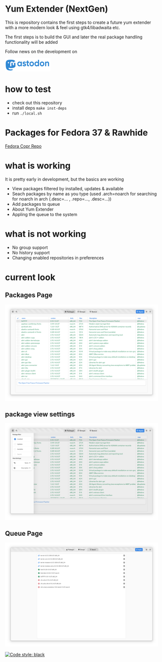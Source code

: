 # Yum Extender (NextGen)

This is repository contains the first steps to create a future yum extender
with a more modern look & feel using gtk4/libadwaita etc.

The first steps is to build the GUI and later the real package handling functionality will be added

Follow news on the development on 

[![Mastodon](data/gfx/Mastodon-Social-150px.png)](https://fosstodon.org/@nerdytim)

# how to test

- check out this repository
- install deps `make inst-deps`
- run `./local.sh`

# Packages for Fedora 37 & Rawhide

[Fedora Copr Repo](https://copr.fedorainfracloud.org/coprs/timlau/yumex-ng/)

# what is working

It is pretty early in development, but the basics are working

- View packages filtered by installed, updates & available
- Seach packages by name as you type (used .arch=noarch for searching for noarch in arch (.desc=... , .repo=..., .desc=...))
- Add packages to queue
- About Yum Extender
- Appling the queue to the system

# what is not working

- No group support
- No history support
- Changing enabled repositories in preferences
 

# current look

## Packages Page
![packages](data/gfx/yumex-ng-main.png) 

## package view settings
![package settings](data/gfx/yumex-ng-package-setting.png) 

## Queue Page
![queue](data/gfx/yumex-ng-queue.png) 

[![Code style: black](https://img.shields.io/badge/code%20style-black-000000.svg)](https://github.com/psf/black)
